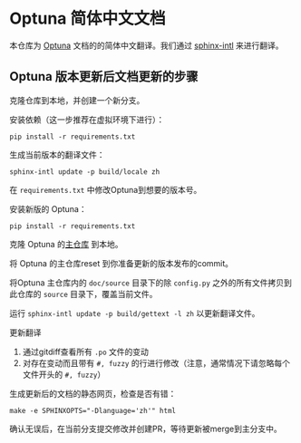 # Optuna 简体中文文档

本仓库为 [Optuna](https://optuna.org) 文档的的简体中文翻译。我们通过 [sphinx-intl](http://sphinx-intl.rtfd.io) 来进行翻译。



## Optuna 版本更新后文档更新的步骤

克隆仓库到本地，并创建一个新分支。

安装依赖（这一步推荐在虚拟环境下进行）：

`pip install -r requirements.txt` 

生成当前版本的翻译文件：

`sphinx-intl update -p build/locale zh`

在 `requirements.txt` 中修改Optuna到想要的版本号。

安装新版的 Optuna：

`pip install -r requirements.txt`


克隆 Optuna 的[主仓库](https://github.com/optuna/optuna) 到本地。

将 Optuna 的主仓库reset 到你准备更新的版本发布的commit。


将Optuna 主仓库内的 `doc/source` 目录下的除 `config.py` 之外的所有文件拷贝到此仓库的 `source` 目录下，覆盖当前文件。

运行 `sphinx-intl update -p build/gettext -l zh` 以更新翻译文件。

更新翻译

1. 通过gitdiff查看所有 `.po` 文件的变动
2. 对存在变动而且带有 `#, fuzzy` 的行进行修改（注意，通常情况下请忽略每个文件开头的 `#, fuzzy`）

生成更新后的文档的静态网页，检查是否有错：

`make -e SPHINXOPTS="-Dlanguage='zh'" html` 

确认无误后，在当前分支提交修改并创建PR，等待更新被merge到主分支中。

